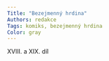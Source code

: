 ```yaml
---
Title: "Bezejmenný hrdina"
Authors: redakce
Tags: komiks, bezejmenný hrdina
Color: gray
---
```

XVIII. a XIX. díl
